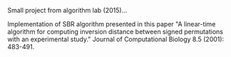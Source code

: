 Small project from algorithm lab (2015)...

Implementation of SBR algorithm presented in this paper "A linear-time algorithm for computing inversion distance between signed permutations with an experimental study." Journal of Computational Biology 8.5 (2001): 483-491.
